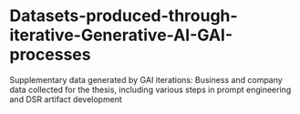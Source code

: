# Datasets-produced-through-iterative-Generative-AI-GAI-processes
Supplementary data generated by GAI iterations: Business and company data collected for the thesis, including various steps in prompt engineering and DSR artifact development
